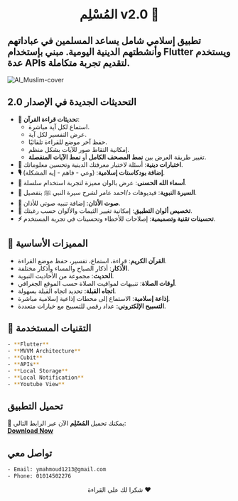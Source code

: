 <div align="center">
  <h1>المُسْلِم v2.0 🌻</h1>
</div>

## تطبيق إسلامي شامل يساعد المسلمين في عباداتهم وأنشطتهم الدينية اليومية. مبني بإستخدام Flutter ويستخدم عدة APIs لتقديم تجربة متكاملة.

![Al_Muslim-cover](https://github.com/user-attachments/assets/b964ed70-8669-4b2c-91d1-4c7cda1f07c7)

## التحديثات الجديدة في الإصدار 2.0  
- **📖 تحديثات قراءة القرآن**:  
  - استماع لكل آية مباشرة.  
  - عرض التفسير لكل آية.  
  - حفظ آخر موضع للقراءة تلقائيًا.  
  - إمكانية التقاط صور للآيات بشكل منظم.  
  - تغيير طريقة العرض بين **نمط المصحف الكامل** أو **نمط الآيات المنفصلة**.  
- **🧠 اختبارات دينية**: أسئلة لاختبار معرفتك الدينية وتحسين معلوماتك.  
- **🎙️ إضافة بودكاستات إسلامية**: (وعي - فاهم - إيه المشكلة).  
- **🕌 أسماء الله الحسنى**: عرض بالوان مميزة لتجربة استخدام سلسلة.  
- **📜 السيرة النبوية**: فيديوهات د/احمد عامر لشرح سيرة النبي ﷺ بتفصيل.  
- **🔔 صوت الأذان**: إضافة تنبيه صوتي للأذان.  
- **🎨 تخصيص ألوان التطبيق**: إمكانية تغيير الثيمات والألوان حسب رغبتك.  
- **⚡ تحسينات تقنية وتصميمية**: إصلاحات للأخطاء وتحسينات في تجربة المستخدم.  

## 🌟 **المميزات الأساسية**  
- **القرآن الكريم**: قراءة، استماع، تفسير، حفظ موضع القراءة.  
- **الأذكار**: أذكار الصباح والمساء وأذكار مختلفة.  
- **الحديث**: مجموعة من الأحاديث النبوية.  
- **أوقات الصلاة**: تنبيهات لمواقيت الصلاة حسب الموقع الجغرافي.  
- **اتجاه القبلة**: تحديد اتجاه القبلة بسهولة.
- **إذاعة إسلامية**: الاستماع إلى محطات إذاعية إسلامية مباشرة.  
- **التسبيح الإلكتروني**: عداد رقمي للتسبيح مع خيارات متعددة.  

## 🔧 **التقنيات المستخدمة**  
 ```bash 
- **Flutter** 
- **MVVM Architecture**
- **Cubit** 
- **APIs** 
- **Local Storage**
- **Local Notification**
- **Youtube View**
 ```
##  **تحميل التطبيق**  
📌 يمكنك تحميل **المُسْلِم** الآن عبر الرابط التالي:  
[**Download Now**](https://www.mediafire.com/file/0vu95igyis3zmoo/%25D8%25AA%25D8%25B7%25D8%25A8%25D9%258A%25D9%2582_%25D8%25A7%25D9%2584%25D9%2585%25D8%25B3%25D9%2584%25D9%2585.apk/file)


##  **تواصل معي** 

 ```bash
- Email: ymahmoud1213@gmail.com
- Phone: 01014502276
 ```

<p align="center"> شكرا لك علي القراءة ❤️</p>
